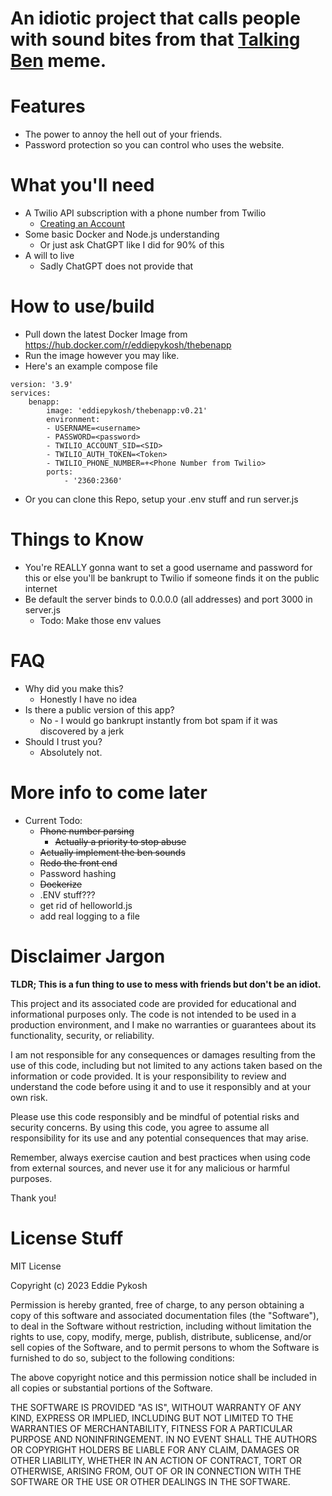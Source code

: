 # An idiotic project that calls people with sound bites from that [Talking Ben](https://apps.apple.com/us/app/talking-ben-the-dog/id416345319) meme.

# Features
- The power to annoy the hell out of your friends.
- Password protection so you can control who uses the website.

# What you'll need
- A Twilio API subscription with a phone number from Twilio
  - [Creating an Account](https://www.twilio.com/docs/messaging/build-your-account)
- Some basic Docker and Node.js understanding
  - Or just ask ChatGPT like I did for 90% of this
- A will to live
  - Sadly ChatGPT does not provide that    

# How to use/build
- Pull down the latest Docker Image from https://hub.docker.com/r/eddiepykosh/thebenapp
- Run the image however you may like.
- Here's an example compose file 
```
version: '3.9'
services:
    benapp:
        image: 'eddiepykosh/thebenapp:v0.21'
        environment:
        - USERNAME=<username>
        - PASSWORD=<password>
        - TWILIO_ACCOUNT_SID=<SID>
        - TWILIO_AUTH_TOKEN=<Token>
        - TWILIO_PHONE_NUMBER=+<Phone Number from Twilio>
        ports:
            - '2360:2360'
```
- Or you can clone this Repo, setup your .env stuff and run server.js

# Things to Know
- You're REALLY gonna want to set a good username and password for this or else you'll be bankrupt to Twilio if someone finds it on the public internet
- Be default the server binds to 0.0.0.0 (all addresses) and port 3000 in server.js
  - Todo: Make those env values

# FAQ
- Why did you make this?
  - Honestly I have no idea
- Is there a public version of this app?
  - No - I would go bankrupt instantly from bot spam if it was discovered by a jerk
- Should I trust you?
  - Absolutely not.   

# More info to come later
- Current Todo:
  - ~~Phone number parsing~~
    - ~~Actually a priority to stop abuse~~
  - ~~Actually implement the ben sounds~~
  - ~~Redo the front end~~
  - Password hashing
  - ~~Dockerize~~
  - .ENV stuff???
  - get rid of helloworld.js
  - add real logging to a file

# Disclaimer Jargon
**TLDR; This is a fun thing to use to mess with friends but don't be an idiot.** 

This project and its associated code are provided for educational and informational purposes only. The code is not intended to be used in a production environment, and I make no warranties or guarantees about its functionality, security, or reliability.

I am not responsible for any consequences or damages resulting from the use of this code, including but not limited to any actions taken based on the information or code provided. It is your responsibility to review and understand the code before using it and to use it responsibly and at your own risk.

Please use this code responsibly and be mindful of potential risks and security concerns. By using this code, you agree to assume all responsibility for its use and any potential consequences that may arise.

Remember, always exercise caution and best practices when using code from external sources, and never use it for any malicious or harmful purposes.

Thank you!


# License Stuff
MIT License

Copyright (c) 2023 Eddie Pykosh

Permission is hereby granted, free of charge, to any person obtaining a copy
of this software and associated documentation files (the "Software"), to deal
in the Software without restriction, including without limitation the rights
to use, copy, modify, merge, publish, distribute, sublicense, and/or sell
copies of the Software, and to permit persons to whom the Software is
furnished to do so, subject to the following conditions:

The above copyright notice and this permission notice shall be included in all
copies or substantial portions of the Software.

THE SOFTWARE IS PROVIDED "AS IS", WITHOUT WARRANTY OF ANY KIND, EXPRESS OR
IMPLIED, INCLUDING BUT NOT LIMITED TO THE WARRANTIES OF MERCHANTABILITY,
FITNESS FOR A PARTICULAR PURPOSE AND NONINFRINGEMENT. IN NO EVENT SHALL THE
AUTHORS OR COPYRIGHT HOLDERS BE LIABLE FOR ANY CLAIM, DAMAGES OR OTHER
LIABILITY, WHETHER IN AN ACTION OF CONTRACT, TORT OR OTHERWISE, ARISING FROM,
OUT OF OR IN CONNECTION WITH THE SOFTWARE OR THE USE OR OTHER DEALINGS IN THE
SOFTWARE.
